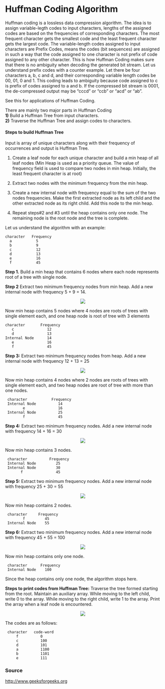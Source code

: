 # Huffman Coding Algorithm
Huffman coding is a lossless data compression algorithm. The idea is to assign variable-legth codes to input characters, lengths of the assigned codes are based on the frequencies of corresponding characters. The most frequent character gets the smallest code and the least frequent character gets the largest code.
The variable-length codes assigned to input characters are Prefix Codes, means the codes (bit sequences) are assigned in such a way that the code assigned to one character is not prefix of code assigned to any other character. This is how Huffman Coding makes sure that there is no ambiguity when decoding the generated bit stream.
Let us understand prefix codes with a counter example. Let there be four characters a, b, c and d, and their corresponding variable length codes be 00, 01, 0 and 1. This coding leads to ambiguity because code assigned to c is prefix of codes assigned to a and b. If the compressed bit stream is 0001, the de-compressed output may be “cccd” or “ccb” or “acd” or “ab”.

See this for applications of Huffman Coding.

There are mainly two major parts in Huffman Coding<br>
**1)** Build a Huffman Tree from input characters.<br>
**2)** Traverse the Huffman Tree and assign codes to characters.

#### Steps to build Huffman Tree
Input is array of unique characters along with their frequency of occurrences and output is Huffman Tree.

1. Create a leaf node for each unique character and build a min heap of all leaf nodes (Min Heap is used as a priority queue. The value of frequency field is used to compare two nodes in min heap. Initially, the least frequent character is at root)

2. Extract two nodes with the minimum frequency from the min heap.

3. Create a new internal node with frequency equal to the sum of the two nodes frequencies. Make the first extracted node as its left child and the other extracted node as its right child. Add this node to the min heap.

4. Repeat steps#2 and #3 until the heap contains only one node. The remaining node is the root node and the tree is complete.

Let us understand the algorithm with an example: 

   
    character   Frequency
      a	          5
      b           9
      c           12
      d           13
      e           16
      f           45
      
**Step 1.** Build a min heap that contains 6 nodes where each node represents root of a tree with single node.

**Step 2** Extract two minimum frequency nodes from min heap. Add a new internal node with frequency 5 + 9 = 14.
<p align="center">
<img src="http://www.geeksforgeeks.org/wp-content/uploads/fig-1.jpeg"?raw="true">
</p>
Now min heap contains 5 nodes where 4 nodes are roots of trees with single element each, and one heap node is root of tree with 3 elements

    character       Frequency
       c               12
       d               13
    Internal Node      14
       e               16
       f               45

**Step 3:** Extract two minimum frequency nodes from heap. Add a new internal node with frequency 12 + 13 = 25
<p align="center">
<img src="http://www.geeksforgeeks.org/wp-content/uploads/fig-2.jpg"?raw="true">
</p>
Now min heap contains 4 nodes where 2 nodes are roots of trees with single element each, and two heap nodes are root of tree with more than one nodes.

     character           Frequency
     Internal Node          14
            e               16
     Internal Node          25
            f               45

**Step 4:** Extract two minimum frequency nodes. Add a new internal node with frequency 14 + 16 = 30
<p align="center">
<img src="http://www.geeksforgeeks.org/wp-content/uploads/fig-3.jpg"?raw="true">
</p>
Now min heap contains 3 nodes.

     character          Frequency
     Internal Node         25
     Internal Node         30
           f               45 

**Step 5:** Extract two minimum frequency nodes. Add a new internal node with frequency 25 + 30 = 55
<p align="center">
<img src="http://www.geeksforgeeks.org/wp-content/uploads/fig-4.jpg"?raw="true">
</p>
Now min heap contains 2 nodes.

     character     Frequency
            f         45
     Internal Node    55

**Step 6:** Extract two minimum frequency nodes. Add a new internal node with frequency 45 + 55 = 100
<p align="center">
<img src="http://www.geeksforgeeks.org/wp-content/uploads/fig-5.jpg"?raw="true">
</p>
Now min heap contains only one node.

     character      Frequency
     Internal Node    100

Since the heap contains only one node, the algorithm stops here.

**Steps to print codes from Huffman Tree:**
Traverse the tree formed starting from the root. Maintain an auxiliary array. While moving to the left child, write 0 to the array. While moving to the right child, write 1 to the array. Print the array when a leaf node is encountered.
<p align="center">
<img src="http://www.geeksforgeeks.org/wp-content/uploads/fig-6.jpg"?raw="true">
</p>
The codes are as follows:

     character   code-word
         f          0
         c          100
         d          101
         a          1100
         b          1101
         e          111
         
### Source
http://www.geeksforgeeks.org
